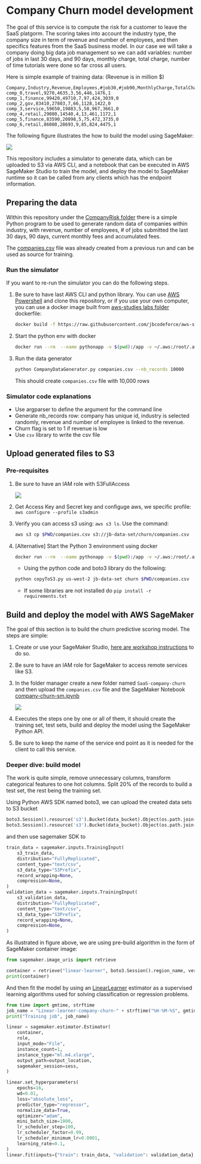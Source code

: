 # Company Churn model development

The goal of this service is to compute the risk for a customer to leave the SaaS platgorm. The scoring takes into account the industry type, the company size in term of revenue and number of employees, and then specifics features from the SaaS business model. In our case we will take a company doing big data job management so we can add 
 variables: number of jobs in last 30 days, and 90 days, monthly  charge, total charge, number of time tutorials were done so far cross all users.    

Here is simple example of training data: (Revenue is in million $)

```csv
Company,Industry,Revenue,Employees,#job30,#job90,MonthlyCharge,TotalCharge,Churn
comp_0,travel,9270,4635,3,56,446,1476,1
comp_1,finance,99420,49710,7,97,424,3039,0
comp_2,gov,83410,27803,7,66,1128,1422,0
comp_3,service,59650,19883,5,58,967,3661,0
comp_4,retail,29080,14540,4,13,461,1172,1
comp_5,finance,83590,20898,5,75,472,3735,0
comp_6,retail,86080,28693,9,85,824,4475,1
```

The following figure illustrates the how to build the model using SageMaker:

![](./diagrams/sagemaker-training.drawio.png)

This repository includes a simulator to generate data, which can be uploaded to S3 via AWS CLI, and a notebook that can be executed in AWS SageMaker Studio to train the model, and deploy the model to SageMaker runtime so it can be called from any clients which has the endpoint information.

## Preparing the data

Within this repository under the [CompanyRisk folder](https://github.com/jbcodeforce/big-data-tenant-analytics/tree/main/CompanyRisk) there is a simple Python program to be used to generate random data of companies within industry, with revenue, number of employees, # of jobs submitted the last 30 days, 90 days, current monthly fees and accumulated fees. 

The [companies.csv](https://github.com/jbcodeforce/big-data-tenant-analytics/blob/main/CompanyRisk/companies.csv) file was already created from a previous run and can be used as source for training.

### Run the simulator

If you want to re-run the simulator you can do the following steps.

1. Be sure to have last AWS CLI and python library. You can use [AWS Powershell]() and clone this repository, or if you use your own computer, you can use a docker image built from [aws-studies labs folder](https://github.com/jbcodeforce/aws-studies/tree/main/labs) dockerfile:

    ```sh
    docker build -f https://raw.githubusercontent.com/jbcodeforce/aws-studies/main/labs/Dockerfile -t jbcodeforce/aws-python .
    ```

1. Start the python env with docker

    ```sh
    docker run --rm  --name pythonapp -v $(pwd):/app -v ~/.aws:/root/.aws -it  -p 5000:5000 jbcodeforce/aws-python bash
    ```

1. Run the data generator

    ```sh
    python CompanyDataGenerator.py companies.csv --nb_records 10000
    ```

    This should create `companies.csv` file with 10,000 rows

### Simulator code explanations

* Use argparser to define the argument for the command line
* Generate nb_records row: company has unique id, industry is selected randomly, revenue and number of employee is linked to the revenue.
* Churn flag is set to 1 if revenue is low
* Use `csv` library to write the csv file


## Upload generated files to S3

### Pre-requisites

1. Be sure to have an IAM role with S3FullAccess

    ![](./images/s3-policy.png)

1. Get Access Key and Secret key and configuge aws, we specific profile: `aws configure --profile s3admin`

1. Verify you can access s3 using: `aws s3 ls`. Use the command:

    ```sh
    aws s3 cp $PWD/companies.csv s3://jb-data-set/churn/companies.csv  --profile s3admin
    ```

1. [Alternative] Start the Python 3 environment using docker

    ```sh
    docker run --rm  --name pythonapp -v $(pwd):/app -v ~/.aws:/root/.aws -it  -p 5000:5000 jbcodeforce/aws-python bash
    ```

    * Using the python code and boto3 library do the following:

    ```sh
    python copyToS3.py us-west-2 jb-data-set churn $PWD/companies.csv 
    ```

    * If some libraries are not installed do `pip install -r requirements.txt`

## Build and deploy the model with AWS SageMaker

The goal of this section is to build the churn predictive scoring model. The steps are simple:

1. Create or use your SageMaker Studio, [here are  workshop instructions](https://catalog.us-east-1.prod.workshops.aws/workshops/63069e26-921c-4ce1-9cc7-dd882ff62575/en-US/prerequisites/option2) to do so.
1. Be sure to have an IAM role for SageMaker to access remote services like S3. 
1. In the folder manager create a new folder named `SaaS-company-churn` and then upload the `companies.csv` file and the SageMaker Notebook [company-churn-sm.ipynb](https://github.com/jbcodeforce/big-data-tenant-analytics/blob/main/CompanyRisk/company-churn-sm.ipynb)

    ![](./images/notebook-in-sm.png)

1. Executes the steps one by one or all of them, it should create the training set, test sets, build and deploy the model using the SageMaker Python API. 

1. Be sure to keep the name of the service end point as it is needed for the client to call this service.

### Deeper dive: build model 

The work is quite simple, remove unnecessary columns, transform categorical features to one hot columns. Split 20% of the records to build a test set, the rest being the training set.

Using Python AWS SDK named boto3, we can upload the created data sets to S3 bucket 

```python
boto3.Session().resource('s3').Bucket(data_bucket).Object(os.path.join(PREFIX, 'train/train.csv')).upload_file('train.csv')
boto3.Session().resource('s3').Bucket(data_bucket).Object(os.path.join(PREFIX, 'validation/test.csv')).upload_file('test.csv')
```

and then use sagemaker SDK to 

```python
train_data = sagemaker.inputs.TrainingInput(
    s3_train_data,
    distribution="FullyReplicated",
    content_type="text/csv",
    s3_data_type="S3Prefix",
    record_wrapping=None,
    compression=None,
)
validation_data = sagemaker.inputs.TrainingInput(
    s3_validation_data,
    distribution="FullyReplicated",
    content_type="text/csv",
    s3_data_type="S3Prefix",
    record_wrapping=None,
    compression=None,
)
```

As illustrated in figure above, we are using pre-build algorithm in the form of SageMaker container image:

```python
from sagemaker.image_uris import retrieve

container = retrieve("linear-learner", boto3.Session().region_name, version="1")
print(container)
```

And then fit the model by using an [LinearLearner](https://sagemaker.readthedocs.io/en/stable/algorithms/tabular/linear_learner.html) estimator as a supervised learning algorithms used for solving classification or regression problems.

```python
from time import gmtime, strftime
job_name = "Linear-learner-company-churn-" + strftime("%H-%M-%S", gmtime())
print("Training job", job_name)

linear = sagemaker.estimator.Estimator(
    container,
    role,
    input_mode="File",
    instance_count=1,
    instance_type="ml.m4.xlarge",
    output_path=output_location,
    sagemaker_session=sess,
)

linear.set_hyperparameters(
    epochs=16,
    wd=0.01,
    loss="absolute_loss",
    predictor_type="regressor",
    normalize_data=True,
    optimizer="adam",
    mini_batch_size=1000,
    lr_scheduler_step=100,
    lr_scheduler_factor=0.99,
    lr_scheduler_minimum_lr=0.0001,
    learning_rate=0.1,
)
linear.fit(inputs={"train": train_data, "validation": validation_data}, job_name=job_name)
```